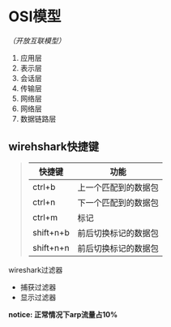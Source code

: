 # OSI模型

*（开放互联模型）*

1. 应用层
2. 表示层
3. 会话层
4. 传输层
5. 网络层
6. 网络层
7. 数据链路层

## wirehshark快捷键

  >快捷键|功能
  >-|-
  >ctrl+b|上一个匹配到的数据包
  >ctrl+n|下一个匹配到的数据包
  >ctrl+m|标记
  >shift+n+b|前后切换标记的数据包
  >shift+n+n|前后切换标记的数据包

wireshark过滤器
- 捕获过滤器
- 显示过滤器
  
  
**notice: 正常情况下arp流量占10%**

